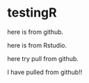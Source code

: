 # testingR

here is from github.

here is from Rstudio.

here try pull from github.

I have pulled from github!!
